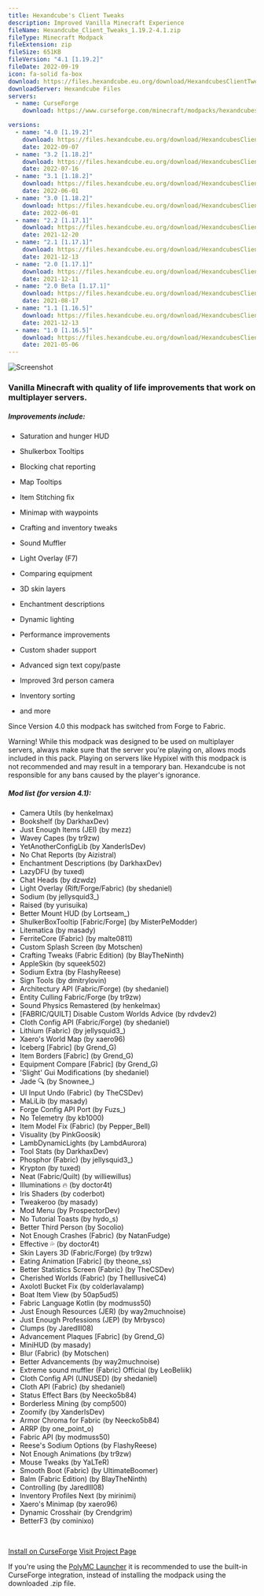 ```yaml
---
title: Hexandcube's Client Tweaks
description: Improved Vanilla Minecraft Experience
fileName: Hexandcube_Client_Tweaks_1.19.2-4.1.zip
fileType: Minecraft Modpack
fileExtension: zip
fileSize: 651KB
fileVersion: "4.1 [1.19.2]"
fileDate: 2022-09-19
icon: fa-solid fa-box
download: https://files.hexandcube.eu.org/download/HexandcubesClientTweaks/Hexandcube_Client_Tweaks_1.19.2-4.1.zip
downloadServer: Hexandcube Files
servers: 
  - name: CurseForge
    download: https://www.curseforge.com/minecraft/modpacks/hexandcubes-client-tweaks/download/3972715

versions:
  - name: "4.0 [1.19.2]"
    download: https://files.hexandcube.eu.org/download/HexandcubesClientTweaks/Hexandcube_Client_Tweaks_1.19.2-4.0.zip
    date: 2022-09-07
  - name: "3.2 [1.18.2]"
    download: https://files.hexandcube.eu.org/download/HexandcubesClientTweaks/Hexandcube_Client_Tweaks_1.18.2-3.2.zip
    date: 2022-07-16
  - name: "3.1 [1.18.2]"
    download: https://files.hexandcube.eu.org/download/HexandcubesClientTweaks/Hexandcube_Client_Tweaks_1.18.2-3.1.zip
    date: 2022-06-01
  - name: "3.0 [1.18.2]"
    download: https://files.hexandcube.eu.org/download/HexandcubesClientTweaks/Hexandcube_Client_Tweaks_1.18.2-3.0.zip
    date: 2022-06-01
  - name: "2.2 [1.17.1]"
    download: https://files.hexandcube.eu.org/download/HexandcubesClientTweaks/Hexandcube_Client_Tweaks_1.17.1-2.2.zip
    date: 2021-12-20
  - name: "2.1 [1.17.1]"
    download: https://files.hexandcube.eu.org/download/HexandcubesClientTweaks/Hexandcube_Client_Tweaks_1.17.1-2.1.zip
    date: 2021-12-13
  - name: "2.0 [1.17.1]"
    download: https://files.hexandcube.eu.org/download/HexandcubesClientTweaks/Hexandcube_Client_Tweaks_1.17.1-2.0.zip
    date: 2021-12-11
  - name: "2.0 Beta [1.17.1]"
    download: https://files.hexandcube.eu.org/download/HexandcubesClientTweaks/Hexandcube_Client_Tweaks_1.17.1-2.0_Beta.zip
    date: 2021-08-17
  - name: "1.1 [1.16.5]"
    download: https://files.hexandcube.eu.org/download/HexandcubesClientTweaks/Hexandcube_Client_Tweaks_1.16.5-1.1.zip
    date: 2021-12-13
  - name: "1.0 [1.16.5]"
    download: https://files.hexandcube.eu.org/download/HexandcubesClientTweaks/Hexandcube_Client_Tweaks_1.16.5-1.0.zip
    date: 2021-05-06
---
```


![Screenshot](/img/files/ClientTweaks-scr.png)

### Vanilla Minecraft with quality of life improvements that work on multiplayer servers.

##### Improvements include:

- Saturation and hunger HUD

- Shulkerbox Tooltips

- Blocking chat reporting

- Map Tooltips

- Item Stitching fix

- Minimap with waypoints

- Crafting and inventory tweaks

- Sound Muffler

- Light Overlay (F7)

- Comparing equipment

- 3D skin layers

- Enchantment descriptions

- Dynamic lighting

- Performance improvements

- Custom shader support

- Advanced sign text copy/paste

- Improved 3rd person camera

- Inventory sorting

- and more

Since Version 4.0 this modpack has switched from Forge to Fabric.

Warning! While this modpack was designed to be used on multiplayer servers, always make sure that the server you're
playing on, allows mods included in this pack. Playing on servers like Hypixel with this modpack is not recommended and may result
in a temporary ban. Hexandcube is not responsible for any bans caused by the player's ignorance.


##### Mod list (for version 4.1):

- Camera Utils (by henkelmax)
- Bookshelf (by DarkhaxDev)
- Just Enough Items (JEI) (by mezz)
- Wavey Capes (by tr9zw)
- YetAnotherConfigLib (by XanderIsDev)
- No Chat Reports (by Aizistral)
- Enchantment Descriptions (by DarkhaxDev)
- LazyDFU (by tuxed)
- Chat Heads (by dzwdz)
- Light Overlay (Rift/Forge/Fabric) (by shedaniel)
- Sodium (by jellysquid3_)
- Raised (by yurisuika)
- Better Mount HUD (by Lortseam_)
- ShulkerBoxTooltip [Fabric/Forge] (by MisterPeModder)
- Litematica (by masady)
- FerriteCore (Fabric) (by malte0811)
- Custom Splash Screen (by Motschen)
- Crafting Tweaks (Fabric Edition) (by BlayTheNinth)
- AppleSkin (by squeek502)
- Sodium Extra (by FlashyReese)
- Sign Tools (by dmitrylovin)
- Architectury API (Fabric/Forge) (by shedaniel)
- Entity Culling Fabric/Forge (by tr9zw)
- Sound Physics Remastered (by henkelmax)
- [FABRIC/QUILT] Disable Custom Worlds Advice (by rdvdev2)
- Cloth Config API (Fabric/Forge) (by shedaniel)
- Lithium (Fabric) (by jellysquid3_)
- Xaero's World Map (by xaero96)
- Iceberg [Fabric] (by Grend_G)
- Item Borders [Fabric] (by Grend_G)
- Equipment Compare [Fabric] (by Grend_G)
- 'Slight' Gui Modifications (by shedaniel)
- Jade 🔍 (by Snownee_)
- UI Input Undo (Fabric) (by TheCSDev)
- MaLiLib (by masady)
- Forge Config API Port (by Fuzs_)
- No Telemetry (by kb1000)
- Item Model Fix (Fabric) (by Pepper_Bell)
- Visuality (by PinkGoosik)
- LambDynamicLights (by LambdAurora)
- Tool Stats (by DarkhaxDev)
- Phosphor (Fabric) (by jellysquid3_)
- Krypton (by tuxed)
- Neat (Fabric/Quilt) (by williewillus)
- Illuminations 🔥 (by doctor4t)
- Iris Shaders (by coderbot)
- Tweakeroo (by masady)
- Mod Menu (by ProspectorDev)
- No Tutorial Toasts (by hydo_s)
- Better Third Person (by Socolio)
- Not Enough Crashes (Fabric) (by NatanFudge)
- Effective 💦 (by doctor4t)
- Skin Layers 3D (Fabric/Forge) (by tr9zw)
- Eating Animation [Fabric] (by theone_ss)
- Better Statistics Screen (Fabric) (by TheCSDev)
- Cherished Worlds (Fabric) (by TheIllusiveC4)
- Axolotl Bucket Fix (by colderlavalamp)
- Boat Item View (by 50ap5ud5)
- Fabric Language Kotlin (by modmuss50)
- Just Enough Resources (JER) (by way2muchnoise)
- Just Enough Professions (JEP) (by Mrbysco)
- Clumps (by Jaredlll08)
- Advancement Plaques [Fabric] (by Grend_G)
- MiniHUD (by masady)
- Blur (Fabric) (by Motschen)
- Better Advancements (by way2muchnoise)
- Extreme sound muffler (Fabric) Official (by LeoBeliik)
- Cloth Config API (UNUSED) (by shedaniel)
- Cloth API (Fabric) (by shedaniel)
- Status Effect Bars (by Neecko5b84)
- Borderless Mining (by comp500)
- Zoomify (by XanderIsDev)
- Armor Chroma for Fabric (by Neecko5b84)
- ARRP (by one_point_o)
- Fabric API (by modmuss50)
- Reese's Sodium Options (by FlashyReese)
- Not Enough Animations (by tr9zw)
- Mouse Tweaks (by YaLTeR)
- Smooth Boot (Fabric) (by UltimateBoomer)
- Balm (Fabric Edition) (by BlayTheNinth)
- Controlling (by Jaredlll08)
- Inventory Profiles Next (by mirinimi)
- Xaero's Minimap (by xaero96)
- Dynamic Crosshair (by Crendgrim)
- BetterF3 (by cominixo)


<br>

<a class="btn btn-primary" href="https://www.curseforge.com/minecraft/modpacks/hexandcubes-client-tweaks/download/3996942?client=y" target="_blank"><i class="fas fa-fire"></i> Install on CurseForge</a>
<a class="btn btn-secondary" href="https://www.curseforge.com/minecraft/modpacks/hexandcubes-client-tweaks" target="_blank"><i class="fas fa-external-link-alt"></i> Visit Project Page</a>

If you're using the [PolyMC Launcher](https://polymc.org/) it is recommended to use the built-in CurseForge integration,
instead of installing the modpack using the downloaded .zip file.
